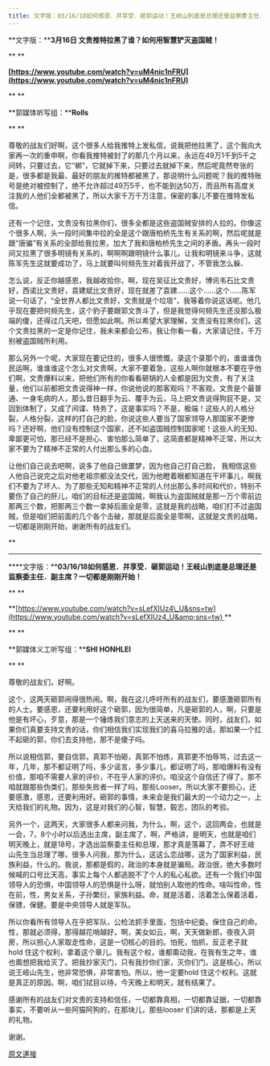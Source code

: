 ```yaml
---
title: 文字版：03/16/18如何感恩．并享受．砸郭运动！王岐山到底是总理还是监察委主任．副主席？一切都是刚刚开始！
---
```


**文字版：****3月16日 文贵推特拉黑了谁？如何用智慧铲灭盗国贼！**



**
**



**[https://www.youtube.com/watch?v=uM4nic1nFRU](https://www.youtube.com/watch?v=uM4nic1nFRU)**



**
**



**郭媒体听写组：****Rolls**



**
**



尊敬的战友们好啊，这个很多人给我推特上发私信，说我把他拉黑了，这个我向大家再一次的重申啊，你看我推特被封了的那几个月以来，永远在49万1千到5千之间转，只要过去，它“梆”，它就掉下来，只要过去就掉下来，然后呢竟然夸张的是，很多都是我最、最好的朋友的推特都被黑了，那说明什么问题呢？我的推特账号是绝对被控制了，绝不允许超过49万5千，也不能到达50万，而且所有高度关注我的人他们全都被黑了，所以大家千万千万注意，保密的事儿不要在推特发私信。








还有一个记住，文贵没有拉黑你们，很多全都是这些盗国贼安排的人拉的。你像这个很多人啊，头一段时间集中拉的全是这个跟唐柏桥先生有关系的啊，然后呢就是跟“唐骗”有关系的全部给我拉黑，加大了我和唐柏桥先生之间的矛盾。再头一段时间又拉黑了很多明镜有关系的，啊啊啊跟明镜什么事儿，让我和明镜来斗争，这就陈军先生这就要成功了，马上就要叫何频先生对着我开战了，不管我怎么躲、








怎么说，反正你越感恩，我越收拾你，啊，现在吴征比文贵好，博讯韦石比文贵好，西诺比文贵好，袁建斌比文贵好，现在就差了袁建……这个……这个……陈军说一句话了，“全世界人都比文贵好，文贵就是个垃圾”，我等着你说这话呢。他几乎现在要把何频先生，这个豹子要跟郭文贵斗了，但是我觉得何频先生还没那么极端的傻，还得过几天吧，但愿如此啊。所以希望大家理解，文贵没有拉黑你们，这个文贵拉黑的一定是你记住，我未来都会公布，我让你看一看，大家请记住，千万别被盗国贼所利用。











那么另外一个呢，大家现在要记住的，很多人很愤慨，录这个录那个的，谁谁谁伪民运啊，谁谁谁这个怎么对文贵啊，大家不要着急，这些人啊你就根本不要在乎他们啊，文贵爆料以来，把他们所有的你看看砸锅的人全都是因为文贵，有了关注量，他们以前都把文贵说得神一样，你说他说的那客观吗？不客观，文贵是个最普通、一身毛病的人，那么昔日翻手为云、覆手为云，马上把文贵说得狗屁不是，又回到体制了，又成了间谍、特务了，这是事实吗？不是，极端！这些人的人格分裂，人格分裂，这样的打自己的脸，你说这些人要当了国家领导人那国家不更惨吗？还好啊，他们没有控制这个国家，还不如盗国贼控制国家呢！这些人的无知、卑鄙更可怕，那已经不是担心、害怕那么简单了，这简直都是精神不正常，所以大家不要为了精神不正常的人付出那么多的心血，








让他们自己说去吧啊，说多了他自己做噩梦，因为他自己打自己脸， 我相信这些人他自己说完之后对他老祖宗都没法交代，因为他瞪着眼都知道在干坏事儿，啊我们不要为了坏人、为了那些无知和精神不正常的人付出那么多时间和代价，特别不要伤了自己的肝儿，咱们的目标还是盗国贼，啊我认为盗国贼就是那一万个零前边那两三个数，把那两三个数一拿掉后面全是零，这就是我的战略，咱们打不过盗国贼，但是咱们把前面的几个各个击破，那就是后面全是零啊，这就是文贵的战略，一切都是刚刚开始，谢谢所有的战友们。



**
****
****文字版：****03/16/18如何感恩．并享受．砸郭运动！王岐山到底是总理还是监察委主任．副主席？一切都是刚刚开始！**

**
**


**[https://www.youtube.com/watch?v=sLefXIUz4\_U&sns=tw](https://www.youtube.com/watch?v=sLefXIUz4_U&amp;sns=tw) **




**
**



**郭媒体义工听写组：****SHI HONHLEI**



**
**



尊敬的战友们，好啊。








这个，这两天砸郭闹得很热闹。啊，我在这儿呼吁所有的战友们，要感激砸郭所有的人士。要感恩，还要利用好这个砸郭，因为很简单，凡是砸郭的人，啊，只要是他是有坏心，歹意，那是一个锤炼我们意志的上天送来的天使。同时，战友们，如果你们真要支持文贵的话，你们相信我们实现我们的喜马拉雅的话，那如果一个扛不起砸的郭，你们去支持他，那不是傻子吗。








所以说相信郭，要自信郭，真郭不怕砸，真郭不怕炼，真郭更不怕辱骂，过去这一年，几年，那不都证明了吗，多少谣言，多少事儿，都证明了吗，那咱爆料有没有价值，那咱不需要人家的评价，不在乎人家的评价。咱没这个自信还了得了。那不咱就跟那些伪类们，那些失败者一样了吗，那些Looser。所以大家不要担心，还要感激，感恩，还要利用好。砸郭的事情，未来会是我们最大的一个动力之一，上天给我们的礼物。因为，这是对我们的心智，智慧，毅志，团队的考验。








另外一个，这两天，大家很多人都来问我，为什么，啊，这个，这回两会，也就是一会，7，8个小时以后选出主席，副主席了，啊，严格讲，是明天，也就是咱们明天晚上，就是18号，才选出监察委主任和总理，那才真是落幕了，弄不好王岐山先生当总理了哪，很多人问我，那为什么，这这么恋战哪，这为了国家利益，民族利益，什么的。我说，那都是假的，政治的本身就是骗局。政治很，绝大多数时候喊的口号比天高，事实上每个人都逃脱不了个人的私心私欲。还有一个我们中国领导人的恐惧，中国领导人的恐惧是什么呀，就怕别人取他的性命。啥叫性命，性在前，性，男女关系，子孙繁衍，家族利益。命，就是活着，活着怎么保着活着，保镖，保健。要是中央领导人就是军队。








所以你看所有领导人在乎把军队，公检法抓手里面，包括中纪委。保住自己的命。性，那就必须得，那得越花哨越好，啊，美女如云，啊，天天做新郎，夜夜入洞房，所以担心人家取走性命，这是一切核心的目的。怕死，怕抓，反正老子就hold 住这个权利，拿着这个章儿。我有这个权，谁都甭动我，在我有生之年，谁也甭想把我给灭了。把我抄家灭门，只有我抄你们家，灭你们门。这是核心，所以说王岐山先生，他非常恐惧，非常害怕。所以，他一定要hold 住这个权利。这就是真正的原因。啊，咱们拭目以待，今天晚上和明天，就有结果了。








感谢所有的战友们对文贵的支持和信任，一切都靠真相，一切都靠证据，一切都靠事实，不要听从一些阿猫阿狗的，在那块儿，那些looser 们讲的话，那都是上天的礼物。








谢谢。

[原文連接](http://littleantvoice.blogspot.com/2018/04/031618.html)